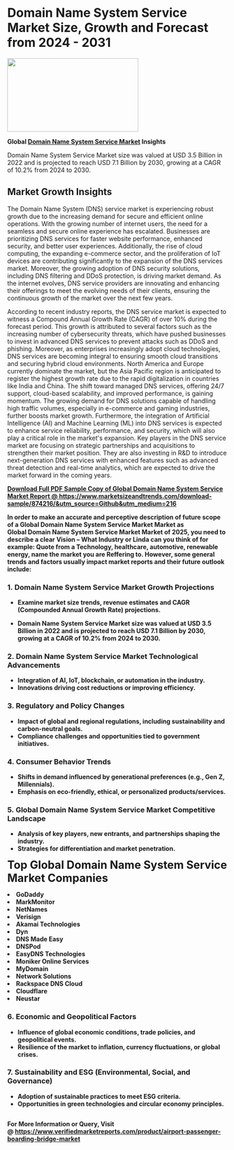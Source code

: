 <H1>Domain Name System Service Market Size, Growth and Forecast from 2024 - 2031</H1><img class="aligncenter size-medium wp-image-584254" src="https://thirdeyenews.in/wp-content/uploads/2024/09/Global-Market-Research-300x168.jpeg" alt="" width="300" height="168" /><p><strong>Global&nbsp;<a href="https://www.marketsizeandtrends.com/download-sample/874216/&amp;utm_source=Github&utm_medium=216">Domain Name System Service Market</a> Insights</strong></p><p>Domain Name System Service Market size was valued at USD 3.5 Billion in 2022 and is projected to reach USD 7.1 Billion by 2030, growing at a CAGR of 10.2% from 2024 to 2030.</p><p><h2>Market Growth Insights</h2> <p>The Domain Name System (DNS) service market is experiencing robust growth due to the increasing demand for secure and efficient online operations. With the growing number of internet users, the need for a seamless and secure online experience has escalated. Businesses are prioritizing DNS services for faster website performance, enhanced security, and better user experiences. Additionally, the rise of cloud computing, the expanding e-commerce sector, and the proliferation of IoT devices are contributing significantly to the expansion of the DNS services market. Moreover, the growing adoption of DNS security solutions, including DNS filtering and DDoS protection, is driving market demand. As the internet evolves, DNS service providers are innovating and enhancing their offerings to meet the evolving needs of their clients, ensuring the continuous growth of the market over the next few years.</p> <p><strong><a href="#"></a></strong></p> <p>According to recent industry reports, the DNS service market is expected to witness a Compound Annual Growth Rate (CAGR) of over 10% during the forecast period. This growth is attributed to several factors such as the increasing number of cybersecurity threats, which have pushed businesses to invest in advanced DNS services to prevent attacks such as DDoS and phishing. Moreover, as enterprises increasingly adopt cloud technologies, DNS services are becoming integral to ensuring smooth cloud transitions and securing hybrid cloud environments. North America and Europe currently dominate the market, but the Asia Pacific region is anticipated to register the highest growth rate due to the rapid digitalization in countries like India and China. The shift toward managed DNS services, offering 24/7 support, cloud-based scalability, and improved performance, is gaining momentum. The growing demand for DNS solutions capable of handling high traffic volumes, especially in e-commerce and gaming industries, further boosts market growth. Furthermore, the integration of Artificial Intelligence (AI) and Machine Learning (ML) into DNS services is expected to enhance service reliability, performance, and security, which will also play a critical role in the market's expansion. Key players in the DNS service market are focusing on strategic partnerships and acquisitions to strengthen their market position. They are also investing in R&D to introduce next-generation DNS services with enhanced features such as advanced threat detection and real-time analytics, which are expected to drive the market forward in the coming years.</p> <p><strong><a href="#"></p><p><span class=""><strong>Download Full PDF Sample Copy of Global Domain Name System Service Market Report</strong> @ <a href="https://www.marketsizeandtrends.com/download-sample/874216/&amp;utm_source=Github&utm_medium=216" target="_blank">https://www.marketsizeandtrends.com/download-sample/874216/&amp;utm_source=Github&utm_medium=216</a></span></p><p>In order to make an accurate and perceptive description of future scope of a Global&nbsp;Domain Name System Service Market Market as Global&nbsp;Domain Name System Service Market Market of 2025, you need to describe a clear Vision &ndash; What Industry or Linda can you think of for example: Quote from a Technology, healthcare, automotive, renewable energy, name the market you are Reffering to. However, some general trends and factors usually impact market reports and their future outlook include:</p><h3>1.&nbsp;<strong>Domain Name System Service Market Growth Projections</strong></h3><ul><li>Examine market size trends, revenue estimates and CAGR (Compounded Annual Growth Rate) projections.</li><li><p>Domain Name System Service Market size was valued at USD 3.5 Billion in 2022 and is projected to reach USD 7.1 Billion by 2030, growing at a CAGR of 10.2% from 2024 to 2030.</p></li></ul><h3>2.&nbsp;<strong>Domain Name System Service Market Technological Advancements</strong></h3><ul><li>Integration of AI, IoT, blockchain, or automation in the industry.</li><li>Innovations driving cost reductions or improving efficiency.</li></ul><h3>3.&nbsp;<strong>Regulatory and Policy Changes</strong></h3><ul><li>Impact of global and regional regulations, including sustainability and carbon-neutral goals.</li><li>Compliance challenges and opportunities tied to government initiatives.</li></ul><h3>4.&nbsp;<strong>Consumer Behavior Trends</strong></h3><ul><li>Shifts in demand influenced by generational preferences (e.g., Gen Z, Millennials).</li><li>Emphasis on eco-friendly, ethical, or personalized products/services.</li></ul><h3>5.&nbsp;<strong>Global Domain Name System Service Market Competitive Landscape</strong></h3><ul><li>Analysis of key players, new entrants, and partnerships shaping the industry.</li><li>Strategies for differentiation and market penetration.</li></ul><p data-pm-slice="1 1 []"><span style="color: inherit; font-family: inherit; font-size: 25px;">Top Global Domain Name System Service Market Companies</span></p><div class="" data-test-id=""><p><li>GoDaddy</li><li> MarkMonitor</li><li> NetNames</li><li> Verisign</li><li> Akamai Technologies</li><li> Dyn</li><li> DNS Made Easy</li><li> DNSPod</li><li> EasyDNS Technologies</li><li> Moniker Online Services</li><li> MyDomain</li><li> Network Solutions</li><li> Rackspace DNS Cloud</li><li> Cloudflare</li><li> Neustar</li></p></div><h3>6.&nbsp;<strong>Economic and Geopolitical Factors</strong></h3><ul><li>Influence of global economic conditions, trade policies, and geopolitical events.</li><li>Resilience of the market to inflation, currency fluctuations, or global crises.</li></ul><h3>7.&nbsp;<strong>Sustainability and ESG (Environmental, Social, and Governance)</strong></h3><ul><li>Adoption of sustainable practices to meet ESG criteria.</li><li>Opportunities in green technologies and circular economy principles.</li></ul><h2><strong style="font-size: 14px;">For More Information or Query, Visit @&nbsp;</strong><a style="background-color: #ffffff; font-size: 14px;" href="https://www.marketsizeandtrends.com/report/domain-name-system-service-market/" target="_blank">https://www.verifiedmarketreports.com/product/airport-passenger-boarding-bridge-market</a></h2>
